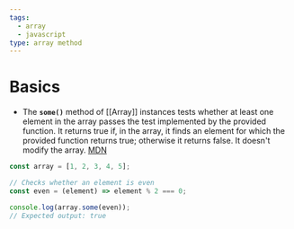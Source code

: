 ```yaml
---
tags:
  - array
  - javascript
type: array method
---
```

# Basics
- The **`some()`** method of [[Array]] instances tests whether at least one element in the array passes the test implemented by the provided function. It returns true if, in the array, it finds an element for which the provided function returns true; otherwise it returns false. It doesn't modify the array. [MDN](https://developer.mozilla.org/en-US/docs/Web/JavaScript/Reference/Global_Objects/Array/some)
```javascript
const array = [1, 2, 3, 4, 5];

// Checks whether an element is even
const even = (element) => element % 2 === 0;

console.log(array.some(even));
// Expected output: true

```
